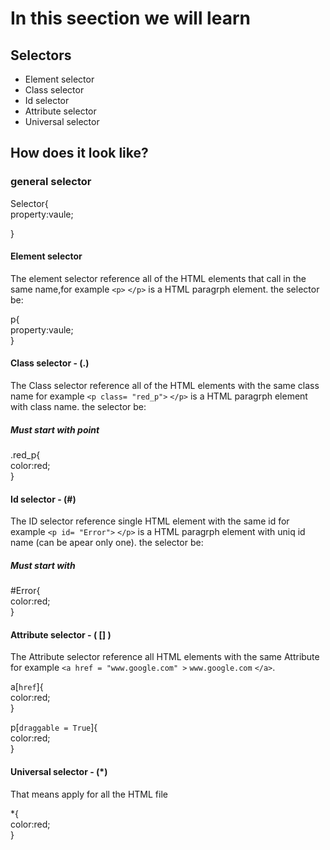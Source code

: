 # In this seection we will learn 
## Selectors 

* Element selector
* Class selector
* Id selector 
* Attribute selector
* Universal selector

## How does it look like?
### general selector
Selector{<br/> 
    property:vaule;<br/> 
   
}<br/> 

#### Element selector
The element selector reference all of the HTML elements that call in the same name,for example `<p>` `</p>` is a HTML paragrph element.
the selector be:

p{<br/> 
    property:vaule; <br/> 
}<br/> 

#### Class selector - (.)
The Class selector reference all of the HTML elements with the same class name for example `<p class= "red_p">` `</p>` is a HTML paragrph element with class name.
the selector be:

##### Must start with point
.red_p{<br/> 
    color:red; <br/> 
}<br/> 

#### Id selector - (#)
The ID selector reference single HTML element with the same id for example `<p id= "Error">` `</p>` is a HTML paragrph element with uniq id name (can be apear only one).
the selector be:

##### Must start with #
#Error{<br/> 
    color:red; <br/> 
}<br/> 

#### Attribute selector - ( [] )
The Attribute selector reference all HTML elements with the same Attribute for example `<a href = "www.google.com" >` `www.google.com` `</a>`.

a[`href`]{<br/> 
    color:red; <br/> 
}<br/> 

p[`draggable = True`]{<br/> 
    color:red; <br/> 
}<br/> 

#### Universal selector - (*)
That means apply for all the HTML file 

*{<br/> 
    color:red; <br/> 
}